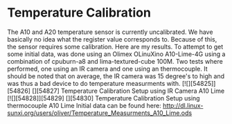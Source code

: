 # Temperature Calibration
The A10 and A20 temperature sensor is currently uncalibrated. We have basically no idea what the register value corresponds to. Because of this, the sensor requires some calibration. Here are my results. 
To attempt to get some initial data, was done using an Olimex OLinuXino A10-Lime-4G using a combination of cpuburn-a8 and lima-textured-cube 100M. Two tests where performed, one using an IR camera and one using an thermocouple. It should be noted that on average, the IR camera was 15 degree's to high and was thus a bad device to do temperature measurments with. 
[![][54825]][54826]
[][54827]
Temperature Calibration Setup using IR Camera A10 Lime
[![][54828]][54829]
[][54830]
Temperature Calibration Setup using thermocouple A10 Lime
Initial data can be found here: <http://dl.linux-sunxi.org/users/oliver/Temperature_Measurments_A10_Lime.ods>
